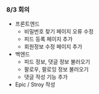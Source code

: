 ### 8/3 회의

* 프론트엔드
  - 비밀번호 찾기 페이지 오류 수정
  - 피드 등록 페이지 추가
  - 회원정보 수정 페이지 추가
* 백엔드
  * 피드 정보, 댓글 정보 불러오기
  * 팔로우, 팔로잉 정보 불러오기
  * 댓글 작성 기능 추가
* Epic / Stroy 작성

